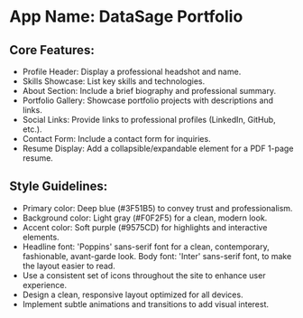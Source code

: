 # **App Name**: DataSage Portfolio

## Core Features:

- Profile Header: Display a professional headshot and name.
- Skills Showcase: List key skills and technologies.
- About Section: Include a brief biography and professional summary.
- Portfolio Gallery: Showcase portfolio projects with descriptions and links.
- Social Links: Provide links to professional profiles (LinkedIn, GitHub, etc.).
- Contact Form: Include a contact form for inquiries.
- Resume Display: Add a collapsible/expandable element for a PDF 1-page resume.

## Style Guidelines:

- Primary color: Deep blue (#3F51B5) to convey trust and professionalism.
- Background color: Light gray (#F0F2F5) for a clean, modern look.
- Accent color: Soft purple (#9575CD) for highlights and interactive elements.
- Headline font: 'Poppins' sans-serif font for a clean, contemporary, fashionable, avant-garde look. Body font: 'Inter' sans-serif font, to make the layout easier to read.
- Use a consistent set of icons throughout the site to enhance user experience.
- Design a clean, responsive layout optimized for all devices.
- Implement subtle animations and transitions to add visual interest.